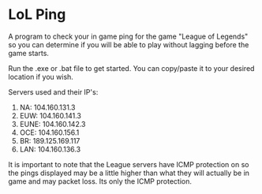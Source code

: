 # LoL Ping
A program to check your in game ping for the game "League of Legends" so you can determine if you will be able to play without lagging before the game starts. 

Run the .exe or .bat file to get started. You can copy/paste it to your desired location if you wish. 

Servers used and their IP's:

1. NA: 104.160.131.3
2. EUW: 104.160.141.3
3. EUNE: 104.160.142.3
4. OCE: 104.160.156.1
5. BR: 189.125.169.117
6. LAN: 104.160.136.3

It is important to note that the League servers have ICMP protection on so the pings displayed may be a little higher than what they will actually be in game and may packet loss. Its only the ICMP protection.
